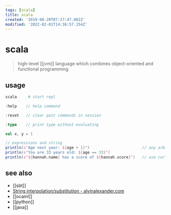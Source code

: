 ```yaml
---
tags: [scala]
title: scala
created: '2019-08-20T07:27:47.862Z'
modified: '2022-02-01T14:36:57.154Z'
---
```


# scala

> high-level [[jvm]] language which combines object-oriented and functional programming

## usage

```sh
scala     # start repl
```

```scala
:help    // help command

:reset   // clear past commands in session

:type    // print type without evaluating

val x, y = 1

// expressions and string
println(s"Age next year: ${age + 1}")                       // any arbitrary expression can be embedded in ${}
println(s"You are 33 years old: ${age == 33}")
println(s"${hannah.name} has a score of ${hannah.score}")   // use curly braces when printing object fields
```

## see also

- [[sbt]]
- [String interpolation/substitution - alvinalexander.com](https://alvinalexander.com/scala/string-interpolation-scala-2.10-embed-variables-in-strings)
- [[ocaml]]
- [[python]]
- [[java]]
